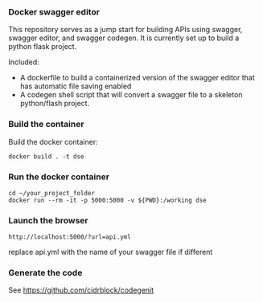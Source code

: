 ### Docker swagger editor

This repository serves as a jump start for building APIs using swagger, swagger editor, and swagger codegen.  It is currently set up to build a python flask project.

Included:

- A dockerfile to build a containerized version of the swagger editor that has automatic file saving enabled
- A codegen shell script that will convert a swagger file to a skeleton python/flash project.


### Build the container

Build the docker container:

```
docker build . -t dse
```

### Run the docker container

```
cd ~/your_project_folder
docker run --rm -it -p 5000:5000 -v ${PWD}:/working dse
```

### Launch the browser

```
http://localhost:5000/?url=api.yml
```
replace api.yml with the name of your swagger file if different

### Generate the code

See https://github.com/cidrblock/codegenit
